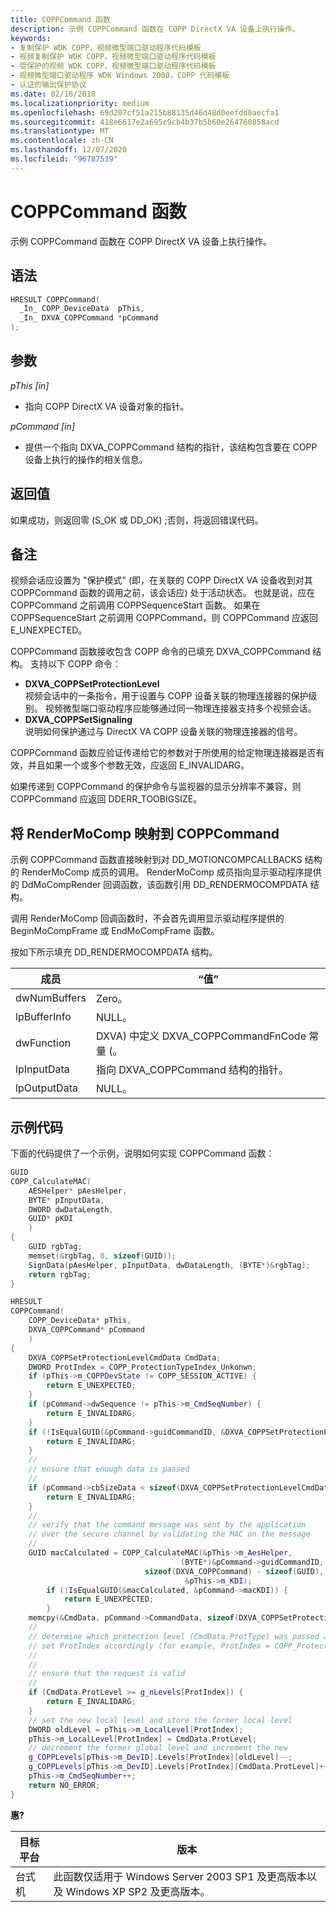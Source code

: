 ```yaml
---
title: COPPCommand 函数
description: 示例 COPPCommand 函数在 COPP DirectX VA 设备上执行操作。
keywords:
- 复制保护 WDK COPP，视频微型端口驱动程序代码模板
- 视频复制保护 WDK COPP，视频微型端口驱动程序代码模板
- 受保护的视频 WDK COPP，视频微型端口驱动程序代码模板
- 视频微型端口驱动程序 WDK Windows 2000，COPP 代码模板
- 认证的输出保护协议
ms.date: 02/16/2018
ms.localizationpriority: medium
ms.openlocfilehash: 69d207cf51a215b88135d46d48d0eefdd0aecfa1
ms.sourcegitcommit: 418e6617e2a695c9cb4b37b5b60e264760858acd
ms.translationtype: MT
ms.contentlocale: zh-CN
ms.lasthandoff: 12/07/2020
ms.locfileid: "96787539"
---
```

# <a name="coppcommand-function"></a>COPPCommand 函数

示例 COPPCommand 函数在 COPP DirectX VA 设备上执行操作。

## <a name="syntax"></a>语法

```cpp
HRESULT COPPCommand(
  _In_ COPP_DeviceData  pThis,
  _In_ DXVA_COPPCommand *pCommand
);
```

## <a name="parameters"></a>参数

*pThis [in]*

 * 指向 COPP DirectX VA 设备对象的指针。

*pCommand [in]*
* 提供一个指向 DXVA_COPPCommand 结构的指针，该结构包含要在 COPP 设备上执行的操作的相关信息。

## <a name="return-value"></a>返回值

如果成功，则返回零 (S_OK 或 DD_OK) ;否则，将返回错误代码。

## <a name="remarks"></a>备注

视频会话应设置为 "保护模式" (即，在关联的 COPP DirectX VA 设备收到对其 COPPCommand 函数的调用之前，该会话应) 处于活动状态。 也就是说，应在 COPPCommand 之前调用 COPPSequenceStart 函数。 如果在 COPPSequenceStart 之前调用 COPPCommand，则 COPPCommand 应返回 E_UNEXPECTED。

COPPCommand 函数接收包含 COPP 命令的已填充 DXVA_COPPCommand 结构。 支持以下 COPP 命令：

* **DXVA_COPPSetProtectionLevel** <br>视频会话中的一条指令，用于设置与 COPP 设备关联的物理连接器的保护级别。 视频微型端口驱动程序应能够通过同一物理连接器支持多个视频会话。
* **DXVA_COPPSetSignaling** <br>说明如何保护通过与 DirectX VA COPP 设备关联的物理连接器的信号。

COPPCommand 函数应验证传递给它的参数对于所使用的给定物理连接器是否有效，并且如果一个或多个参数无效，应返回 E_INVALIDARG。

如果传递到 COPPCommand 的保护命令与监视器的显示分辨率不兼容，则 COPPCommand 应返回 DDERR_TOOBIGSIZE。

## <a name="mapping-rendermocomp-to-coppcommand"></a>将 RenderMoComp 映射到 COPPCommand

示例 COPPCommand 函数直接映射到对 DD_MOTIONCOMPCALLBACKS 结构的 RenderMoComp 成员的调用。 RenderMoComp 成员指向显示驱动程序提供的 DdMoCompRender 回调函数，该函数引用 DD_RENDERMOCOMPDATA 结构。

调用 RenderMoComp 回调函数时，不会首先调用显示驱动程序提供的 BeginMoCompFrame 或 EndMoCompFrame 函数。

按如下所示填充 DD_RENDERMOCOMPDATA 结构。

| 成员 | “值” |
| -- | -- |
| dwNumBuffers | Zero。 |
| lpBufferInfo | NULL。 |
| dwFunction | DXVA) 中定义 DXVA_COPPCommandFnCode 常量 (。|
| lpInputData | 指向 DXVA_COPPCommand 结构的指针。 |
| lpOutputData | NULL。 |

## <a name="example-code"></a>示例代码

下面的代码提供了一个示例，说明如何实现 COPPCommand 函数：

```cpp
GUID
COPP_CalculateMAC(
    AESHelper* pAesHelper,
    BYTE* pInputData,
    DWORD dwDataLength,
    GUID* pKDI
    )
{
    GUID rgbTag;
    memset(&rgbTag, 0, sizeof(GUID));
    SignData(pAesHelper, pInputData, dwDataLength, (BYTE*)&rgbTag);
    return rgbTag;
}

HRESULT
COPPCommand(
    COPP_DeviceData* pThis,
    DXVA_COPPCommand* pCommand
    )
{
    DXVA_COPPSetProtectionLevelCmdData CmdData;
    DWORD ProtIndex = COPP_ProtectionTypeIndex_Unkonwn;
    if (pThis->m_COPPDevState != COPP_SESSION_ACTIVE) {
        return E_UNEXPECTED;
    }
    if (pCommand->dwSequence != pThis->m_CmdSeqNumber) {
        return E_INVALIDARG;
    }
    if (!IsEqualGUID(&pCommand->guidCommandID, &DXVA_COPPSetProtectionLevel)) {
        return E_INVALIDARG;
    }
    //
    // ensure that enough data is passed
    //
    if (pCommand->cbSizeData < sizeof(DXVA_COPPSetProtectionLevelCmdData)) {
        return E_INVALIDARG;
    }
    //
    // verify that the command message was sent by the application
    // over the secure channel by validating the MAC on the message
    //
    GUID macCalculated = COPP_CalculateMAC(&pThis->m_AesHelper,
                                      (BYTE*)&pCommand->guidCommandID,
                              sizeof(DXVA_COPPCommand) - sizeof(GUID),
                                       &pThis->m_KDI);
        if (!IsEqualGUID(&macCalculated, &pCommand->macKDI)) {
            return E_UNEXPECTED;
        }
    memcpy(&CmdData, pCommand->CommandData, sizeof(DXVA_COPPSetProtectionLevelCmdData));
    //
    // determine which protection level (CmdData.ProtType) was passed and
    // set ProtIndex accordingly (for example, ProtIndex = COPP_ProtectionTypeIndex_ACP)
    //
    //
    // ensure that the request is valid
    //
    if (CmdData.ProtLevel >= g_nLevels[ProtIndex]) {
        return E_INVALIDARG;
    }
    // set the new local level and store the former local level
    DWORD oldLevel = pThis->m_LocalLevel[ProtIndex];
    pThis->m_LocalLevel[ProtIndex] = CmdData.ProtLevel;
    // decrement the former global level and increment the new
    g_COPPLevels[pThis->m_DevID].Levels[ProtIndex][oldLevel]--;
    g_COPPLevels[pThis->m_DevID].Levels[ProtIndex][CmdData.ProtLevel]++;
    pThis->m_CmdSeqNumber++;
    return NO_ERROR;
}
```

**惠?**

|目标平台 | 版本 |
| -- | -- |
| 台式机 | 此函数仅适用于 Windows Server 2003 SP1 及更高版本以及 Windows XP SP2 及更高版本。 |



